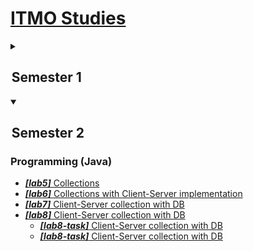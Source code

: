 # [ITMO Studies](https://github.com/ruddnev/ITMO)

<details>
<summary>

##  Semester 1

</summary>

### Programming (Java)

- [***[lab1]*** Introduction to Java](https://github.com/ruddnevITMO/s1-prog-lab1)
- [***[lab2]*** Pokemons](https://github.com/ruddnevITMO/s1-prog-lab2)
- [***[lab3]*** Introduction to OOP](https://github.com/ruddnevITMO/s1-prog-lab3)
- [***[lab4]*** Deep dive into OOP](https://github.com/ruddnevITMO/s1-prog-lab4)

### Discrete mathematics

- [***[lab1]*** Huffman coding](https://github.com/ruddnevITMO/s1-dm-lab1)

### Mathematical analysis

- [Useful materials for a colloquium](https://github.com/ruddnevITMO/s1-ma-colloquium) 
  - [As a website](https://ruddnevITMO.github.io/s1-ma-colloquium) [***[template used]***](https://github.com/ruddnevITMO/cardsite)

### Linear algebra

- [Useful materials for an exam](https://github.com/ruddnevITMO/s1-lin-exam) 
  - [As a website](https://ruddnevITMO.github.io/s1-lin-exam) [***[template used]***](https://github.com/ruddnevITMO/cardsite)
</details>


<details open>
<summary>

##  Semester 2

</summary>

### Programming (Java)

- [***[lab5]*** Collections](https://github.com/ruddnevITMO/s2-prog-lab5)
- [***[lab6]*** Collections with Client-Server implementation](https://github.com/ruddnevITMO/s2-prog-lab6)
- [***[lab7]*** Client-Server collection with DB](https://github.com/ruddnevITMO/s2-prog-lab7)
- [***[lab8]*** Client-Server collection with DB](https://github.com/ruddnevITMO/s2-prog-lab8)
  - [***[lab8-task]*** Client-Server collection with DB](https://github.com/ruddnevITMO/s2-prog-lab8prep)
  - [***[lab8-task]*** Client-Server collection with DB](https://github.com/ruddnevITMO/s2-prog-lab8game)

</details>
